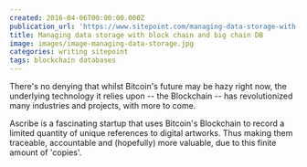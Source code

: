 ```yaml
---
created: 2016-04-06T00:00:00.000Z
publication_url: 'https://www.sitepoint.com/managing-data-storage-with-blockchain-and-bigchaindb/'
title: Managing data storage with block chain and big chain DB
image: images/image-managing-data-storage.jpg
categories: writing sitepoint
tags: blockchain databases
---
```


There's no denying that whilst Bitcoin's future may be hazy right now, the underlying technology it relies upon -- the Blockchain -- has revolutionized many industries and projects, with more to come.

Ascribe is a fascinating startup that uses Bitcoin's Blockchain to record a limited quantity of unique references to digital artworks. Thus making them traceable, accountable and (hopefully) more valuable, due to this finite amount of 'copies'.
